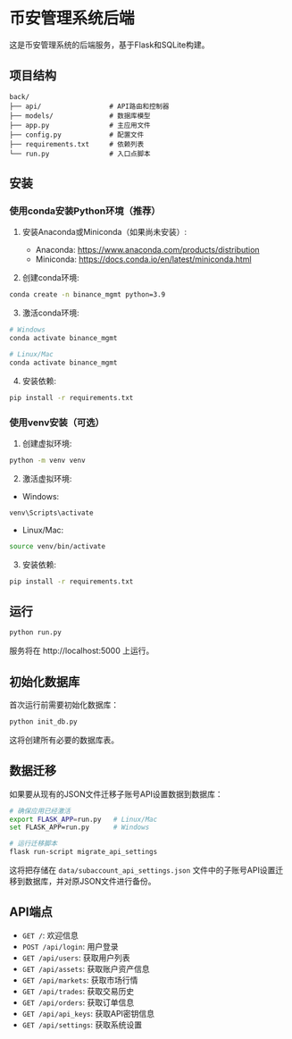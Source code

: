 # 币安管理系统后端

这是币安管理系统的后端服务，基于Flask和SQLite构建。

## 项目结构

```
back/
├── api/                 # API路由和控制器
├── models/              # 数据库模型
├── app.py               # 主应用文件
├── config.py            # 配置文件
├── requirements.txt     # 依赖列表
└── run.py               # 入口点脚本
```

## 安装

### 使用conda安装Python环境（推荐）

1. 安装Anaconda或Miniconda（如果尚未安装）:
   - Anaconda: https://www.anaconda.com/products/distribution
   - Miniconda: https://docs.conda.io/en/latest/miniconda.html

2. 创建conda环境:
```bash
conda create -n binance_mgmt python=3.9
```

3. 激活conda环境:
```bash
# Windows
conda activate binance_mgmt

# Linux/Mac
conda activate binance_mgmt
```

4. 安装依赖:
```bash
pip install -r requirements.txt
```

### 使用venv安装（可选）

1. 创建虚拟环境:

```bash
python -m venv venv
```

2. 激活虚拟环境:

- Windows:
```bash
venv\Scripts\activate
```

- Linux/Mac:
```bash
source venv/bin/activate
```

3. 安装依赖:

```bash
pip install -r requirements.txt
```

## 运行

```bash
python run.py
```

服务将在 http://localhost:5000 上运行。

## 初始化数据库

首次运行前需要初始化数据库：

```bash
python init_db.py
```

这将创建所有必要的数据库表。

## 数据迁移

如果要从现有的JSON文件迁移子账号API设置数据到数据库：

```bash
# 确保应用已经激活
export FLASK_APP=run.py   # Linux/Mac
set FLASK_APP=run.py      # Windows

# 运行迁移脚本
flask run-script migrate_api_settings
```

这将把存储在 `data/subaccount_api_settings.json` 文件中的子账号API设置迁移到数据库，并对原JSON文件进行备份。

## API端点

- `GET /`: 欢迎信息
- `POST /api/login`: 用户登录
- `GET /api/users`: 获取用户列表
- `GET /api/assets`: 获取账户资产信息
- `GET /api/markets`: 获取市场行情
- `GET /api/trades`: 获取交易历史
- `GET /api/orders`: 获取订单信息
- `GET /api/api_keys`: 获取API密钥信息
- `GET /api/settings`: 获取系统设置 